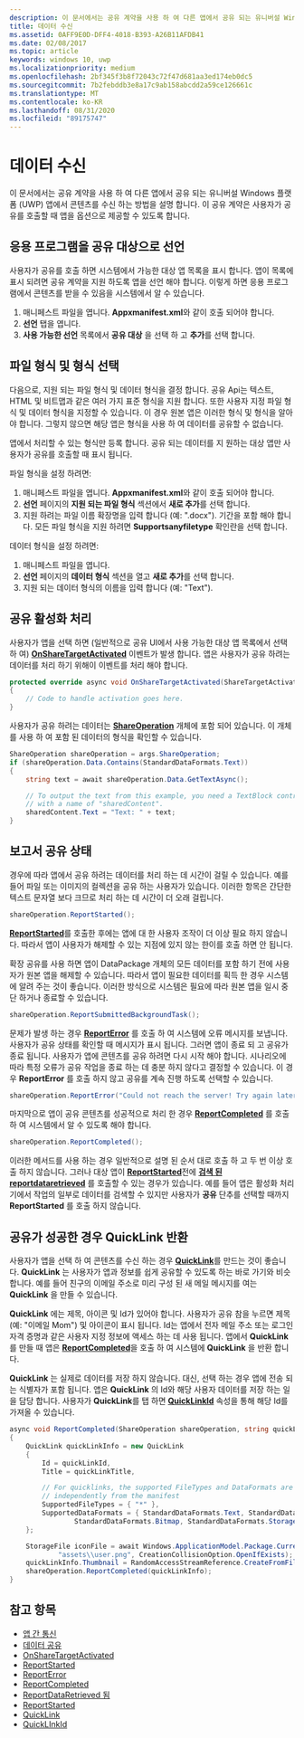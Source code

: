 ```yaml
---
description: 이 문서에서는 공유 계약을 사용 하 여 다른 앱에서 공유 되는 유니버설 Windows 플랫폼 (UWP) 앱에서 콘텐츠를 수신 하는 방법을 설명 합니다. 이 공유 계약은 사용자가 공유를 호출할 때 앱을 옵션으로 제공할 수 있도록 합니다.
title: 데이터 수신
ms.assetid: 0AFF9E0D-DFF4-4018-B393-A26B11AFDB41
ms.date: 02/08/2017
ms.topic: article
keywords: windows 10, uwp
ms.localizationpriority: medium
ms.openlocfilehash: 2bf345f3b8f72043c72f47d681aa3ed174eb0dc5
ms.sourcegitcommit: 7b2febddb3e8a17c9ab158abcdd2a59ce126661c
ms.translationtype: MT
ms.contentlocale: ko-KR
ms.lasthandoff: 08/31/2020
ms.locfileid: "89175747"
---
```

# <a name="receive-data"></a>데이터 수신



이 문서에서는 공유 계약을 사용 하 여 다른 앱에서 공유 되는 유니버설 Windows 플랫폼 (UWP) 앱에서 콘텐츠를 수신 하는 방법을 설명 합니다. 이 공유 계약은 사용자가 공유를 호출할 때 앱을 옵션으로 제공할 수 있도록 합니다.

## <a name="declare-your-app-as-a-share-target"></a>응용 프로그램을 공유 대상으로 선언

사용자가 공유를 호출 하면 시스템에서 가능한 대상 앱 목록을 표시 합니다. 앱이 목록에 표시 되려면 공유 계약을 지원 하도록 앱을 선언 해야 합니다. 이렇게 하면 응용 프로그램에서 콘텐츠를 받을 수 있음을 시스템에서 알 수 있습니다.

1.  매니페스트 파일을 엽니다. **Appxmanifest.xml**와 같이 호출 되어야 합니다.
2.  **선언** 탭을 엽니다.
3.  **사용 가능한 선언** 목록에서 **공유 대상** 을 선택 하 고 **추가**를 선택 합니다.

## <a name="choose-file-types-and-formats"></a>파일 형식 및 형식 선택

다음으로, 지원 되는 파일 형식 및 데이터 형식을 결정 합니다. 공유 Api는 텍스트, HTML 및 비트맵과 같은 여러 가지 표준 형식을 지원 합니다. 또한 사용자 지정 파일 형식 및 데이터 형식을 지정할 수 있습니다. 이 경우 원본 앱은 이러한 형식 및 형식을 알아야 합니다. 그렇지 않으면 해당 앱은 형식을 사용 하 여 데이터를 공유할 수 없습니다.

앱에서 처리할 수 있는 형식만 등록 합니다. 공유 되는 데이터를 지 원하는 대상 앱만 사용자가 공유를 호출할 때 표시 됩니다.

파일 형식을 설정 하려면:

1.  매니페스트 파일을 엽니다. **Appxmanifest.xml**와 같이 호출 되어야 합니다.
2.  **선언** 페이지의 **지원 되는 파일 형식** 섹션에서 **새로 추가**를 선택 합니다.
3.  지원 하려는 파일 이름 확장명을 입력 합니다 (예: ".docx"). 기간을 포함 해야 합니다. 모든 파일 형식을 지원 하려면 **Supportsanyfiletype** 확인란을 선택 합니다.

데이터 형식을 설정 하려면:

1.  매니페스트 파일을 엽니다.
2.  **선언** 페이지의 **데이터 형식** 섹션을 열고 **새로 추가**를 선택 합니다.
3.  지원 되는 데이터 형식의 이름을 입력 합니다 (예: "Text").

## <a name="handle-share-activation"></a>공유 활성화 처리

사용자가 앱을 선택 하면 (일반적으로 공유 UI에서 사용 가능한 대상 앱 목록에서 선택 하 여) [**OnShareTargetActivated**](/uwp/api/Windows.UI.Xaml.Application#Windows_UI_Xaml_Application_OnShareTargetActivated_Windows_ApplicationModel_Activation_ShareTargetActivatedEventArgs_) 이벤트가 발생 합니다. 앱은 사용자가 공유 하려는 데이터를 처리 하기 위해이 이벤트를 처리 해야 합니다.

<!-- For some reason, the snippets in this file are all inline in the WDCML topic. Suggest moving to VS project with rest of snippets. -->
```cs
protected override async void OnShareTargetActivated(ShareTargetActivatedEventArgs args)
{
    // Code to handle activation goes here. 
} 
```

사용자가 공유 하려는 데이터는 [**ShareOperation**](/uwp/api/Windows.ApplicationModel.DataTransfer.ShareTarget.ShareOperation) 개체에 포함 되어 있습니다. 이 개체를 사용 하 여 포함 된 데이터의 형식을 확인할 수 있습니다.

```cs
ShareOperation shareOperation = args.ShareOperation;
if (shareOperation.Data.Contains(StandardDataFormats.Text))
{
    string text = await shareOperation.Data.GetTextAsync();

    // To output the text from this example, you need a TextBlock control
    // with a name of "sharedContent".
    sharedContent.Text = "Text: " + text;
} 
```

## <a name="report-sharing-status"></a>보고서 공유 상태

경우에 따라 앱에서 공유 하려는 데이터를 처리 하는 데 시간이 걸릴 수 있습니다. 예를 들어 파일 또는 이미지의 컬렉션을 공유 하는 사용자가 있습니다. 이러한 항목은 간단한 텍스트 문자열 보다 크므로 처리 하는 데 시간이 더 오래 걸립니다.

```cs
shareOperation.ReportStarted(); 
```

[**ReportStarted**](/uwp/api/windows.applicationmodel.datatransfer.sharetarget.shareoperation.reportstarted)를 호출한 후에는 앱에 대 한 사용자 조작이 더 이상 필요 하지 않습니다. 따라서 앱이 사용자가 해제할 수 있는 지점에 있지 않는 한이를 호출 하면 안 됩니다.

확장 공유를 사용 하면 앱이 DataPackage 개체의 모든 데이터를 포함 하기 전에 사용자가 원본 앱을 해제할 수 있습니다. 따라서 앱이 필요한 데이터를 획득 한 경우 시스템에 알려 주는 것이 좋습니다. 이러한 방식으로 시스템은 필요에 따라 원본 앱을 일시 중단 하거나 종료할 수 있습니다.

```cs
shareOperation.ReportSubmittedBackgroundTask(); 
```

문제가 발생 하는 경우 [**ReportError**](/uwp/api/Windows.ApplicationModel.DataTransfer.ShareTarget.ShareOperation#Windows_ApplicationModel_DataTransfer_ShareTarget_ShareOperation_ReportError_System_String_) 를 호출 하 여 시스템에 오류 메시지를 보냅니다. 사용자가 공유 상태를 확인할 때 메시지가 표시 됩니다. 그러면 앱이 종료 되 고 공유가 종료 됩니다. 사용자가 앱에 콘텐츠를 공유 하려면 다시 시작 해야 합니다. 시나리오에 따라 특정 오류가 공유 작업을 종료 하는 데 충분 하지 않다고 결정할 수 있습니다. 이 경우 **ReportError** 를 호출 하지 않고 공유를 계속 진행 하도록 선택할 수 있습니다.

```cs
shareOperation.ReportError("Could not reach the server! Try again later."); 
```

마지막으로 앱이 공유 콘텐츠를 성공적으로 처리 한 경우 [**ReportCompleted**](/uwp/api/windows.applicationmodel.datatransfer.sharetarget.shareoperation.reportcompleted) 를 호출 하 여 시스템에서 알 수 있도록 해야 합니다.

```cs
shareOperation.ReportCompleted();
```

이러한 메서드를 사용 하는 경우 일반적으로 설명 된 순서 대로 호출 하 고 두 번 이상 호출 하지 않습니다. 그러나 대상 앱이 [**ReportStarted**](/uwp/api/windows.applicationmodel.datatransfer.sharetarget.shareoperation.reportstarted)전에 [**검색 된 reportdataretrieved**](/uwp/api/windows.applicationmodel.datatransfer.sharetarget.shareoperation.reportdataretrieved) 를 호출할 수 있는 경우가 있습니다. 예를 들어 앱은 활성화 처리기에서 작업의 일부로 데이터를 검색할 수 있지만 사용자가 **공유** 단추를 선택할 때까지 **ReportStarted** 를 호출 하지 않습니다.

## <a name="return-a-quicklink-if-sharing-was-successful"></a>공유가 성공한 경우 QuickLink 반환

사용자가 앱을 선택 하 여 콘텐츠를 수신 하는 경우 [**QuickLink**](/uwp/api/Windows.ApplicationModel.DataTransfer.ShareTarget.QuickLink)를 만드는 것이 좋습니다. **QuickLink** 는 사용자가 앱과 정보를 쉽게 공유할 수 있도록 하는 바로 가기와 비슷합니다. 예를 들어 친구의 이메일 주소로 미리 구성 된 새 메일 메시지를 여는 **QuickLink** 을 만들 수 있습니다.

**QuickLink** 에는 제목, 아이콘 및 Id가 있어야 합니다. 사용자가 공유 참을 누르면 제목 (예: "이메일 Mom") 및 아이콘이 표시 됩니다. Id는 앱에서 전자 메일 주소 또는 로그인 자격 증명과 같은 사용자 지정 정보에 액세스 하는 데 사용 됩니다. 앱에서 **QuickLink**를 만들 때 앱은 [**ReportCompleted**](/uwp/api/windows.applicationmodel.datatransfer.sharetarget.shareoperation.reportcompleted)을 호출 하 여 시스템에 **QuickLink** 을 반환 합니다.

**QuickLink** 는 실제로 데이터를 저장 하지 않습니다. 대신, 선택 하는 경우 앱에 전송 되는 식별자가 포함 됩니다. 앱은 **QuickLink** 의 Id와 해당 사용자 데이터를 저장 하는 일을 담당 합니다. 사용자가 **QuickLink**를 탭 하면 [**QuickLinkId**](/uwp/api/windows.applicationmodel.datatransfer.sharetarget.shareoperation.quicklinkid) 속성을 통해 해당 Id를 가져올 수 있습니다.

```cs
async void ReportCompleted(ShareOperation shareOperation, string quickLinkId, string quickLinkTitle)
{
    QuickLink quickLinkInfo = new QuickLink
    {
        Id = quickLinkId,
        Title = quickLinkTitle,

        // For quicklinks, the supported FileTypes and DataFormats are set 
        // independently from the manifest
        SupportedFileTypes = { "*" },
        SupportedDataFormats = { StandardDataFormats.Text, StandardDataFormats.Uri, 
                StandardDataFormats.Bitmap, StandardDataFormats.StorageItems }
    };

    StorageFile iconFile = await Windows.ApplicationModel.Package.Current.InstalledLocation.CreateFileAsync(
            "assets\\user.png", CreationCollisionOption.OpenIfExists);
    quickLinkInfo.Thumbnail = RandomAccessStreamReference.CreateFromFile(iconFile);
    shareOperation.ReportCompleted(quickLinkInfo);
}
```

## <a name="see-also"></a>참고 항목 

* [앱 간 통신](index.md)
* [데이터 공유](share-data.md)
* [OnShareTargetActivated](/uwp/api/windows.ui.xaml.application.onsharetargetactivated)
* [ReportStarted](/uwp/api/windows.applicationmodel.datatransfer.sharetarget.shareoperation.reportstarted)
* [ReportError](/uwp/api/windows.applicationmodel.datatransfer.sharetarget.shareoperation.reporterror)
* [ReportCompleted](/uwp/api/windows.applicationmodel.datatransfer.sharetarget.shareoperation.reportcompleted)
* [ReportDataRetrieved 됨](/uwp/api/windows.applicationmodel.datatransfer.sharetarget.shareoperation.reportdataretrieved)
* [ReportStarted](/uwp/api/windows.applicationmodel.datatransfer.sharetarget.shareoperation.reportstarted)
* [QuickLink](/uwp/api/windows.applicationmodel.datatransfer.sharetarget.quicklink)
* [QuickLInkId](/uwp/api/windows.applicationmodel.datatransfer.sharetarget.quicklink.id)